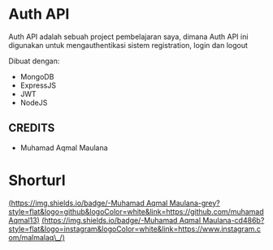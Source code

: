 # Auth API

Auth API adalah sebuah project pembelajaran saya, dimana Auth API ini digunakan
untuk mengauthentikasi sistem registration, login dan logout

Dibuat dengan:

-   MongoDB
-   ExpressJS
-   JWT
-   NodeJS

## CREDITS

-   Muhamad Aqmal Maulana

# Shorturl

[(https://img.shields.io/badge/-Muhamad Aqmal Maulana-grey?style=flat&logo=github&logoColor=white&link=https://github.com/muhamadAqmal13)](https://github.com/muhamadAqmal13)
[(https://img.shields.io/badge/-Muhamad Aqmal Maulana-cd486b?style=flat&logo=instagram&logoColor=white&link=https://www.instagram.com/malmalaq\_/)](https://www.instagram.com/malmalaq_/)
